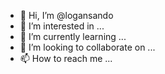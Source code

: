 - 👋 Hi, I’m @logansando
- 👀 I’m interested in ...
- 🌱 I’m currently learning ...
- 💞️ I’m looking to collaborate on ...
- 📫 How to reach me ...

<!---
logansando/logansando is a ✨ special ✨ repository because its `README.md` (this file) appears on your GitHub profile.
You can click the Preview link to take a look at your changes.
--->
